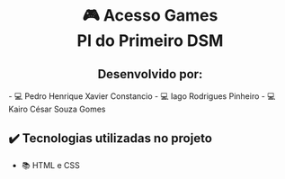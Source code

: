 <div align="center">
<h1>🎮 Acesso Games<br>PI do Primeiro DSM<br></h1>
<h2>Desenvolvido por:</h2>
</div>
- 💻 Pedro Henrique Xavier Constancio
- 💻 Iago Rodrigues Pinheiro
- 💻 Kairo César Souza Gomes

## ✔️ Tecnologias utilizadas no projeto

- 📚 HTML e CSS

